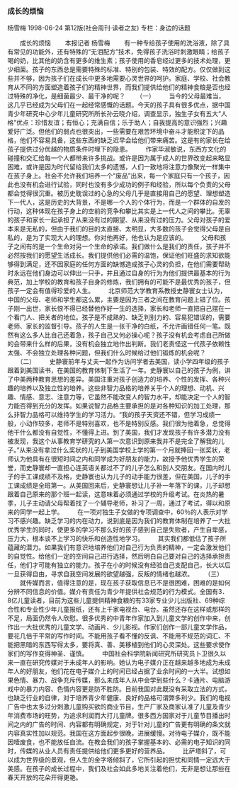 ### 成长的烦恼
杨雪梅
1998-06-24
第12版(社会周刊·读者之友)
专栏：身边的话题

　　成长的烦恼
　　本报记者  杨雪梅
　　有一种专给孩子使用的洗浴液，除了具有常见的功能外，还有特殊的“无泪配方”技术，免得孩子洗浴时刺激眼睛；给孩子喝的奶，比其他的奶含有更多的维生素；孩子使用的香皂经过更多的技术处理，更少细菌。孩子的东西总是需要特殊的标准、特别的包装、特效的配方。仅仅做到这些并不够，因为孩子们在成长中更多地需要心灵世界的呵护。家庭、学校、社会教育从不同的方面塑造着孩子们的精神世界，而我们提供给他们的精神食粮是否也经过特殊的净化，是细菌最少、最干净的呢？
　　（一）
　　当今的父母最难当，这几乎已经成为父母们在一起经常感慨的话题。今天的孩子具有很多优点，据中国青少年研究中心少年儿童研究所所长孙云晓介绍，调查显示，独生子女有五大“人格”优点：珍惜友谊；有恒心；充满自信；乐于助人；自我提高的意识强烈；兴趣爱好广泛。但他们的弱点也很突出，一些需要在艰苦环境中奋斗才能积淀下的品格，他们不容易具备，这些东西的缺乏迟早会给他们带来痛苦。这是有的家长在给孩子提供过分优越的物质条件时埋下的隐患。
　　作家毕淑敏说，东西方文化的碰撞和交汇给每一个人都带来许多挑战。或许是因为属于成人的世界改变起来略显困难，或许是因为时代留给我们太多的遗憾，人们一致地将注意力像聚光一样集中在孩子身上。社会不允许我们培养一个“废品”出来，每一个家庭只有一个孩子，因此也没有机会进行试验，同时也没有多少成功的例子和经验，所以每个负责的父母都会觉得很沉重。被历史耽误过的心急的父母几乎是直接用自己的愿望、理想塑造下一代人，这是历史的大背景，不是哪一个人的个体行为，而是一个群体的自发的行动，这种体现在孩子身上的空前的竞争和攀比其实是上一代人之间的攀比。无辜的孩子和家长一起承担了从来没有过的期望、从来没有过的压力。父母对孩子的爱本来是无私的，但由于我们的目的太直接、太明显，大多数的孩子会觉得父母是自私的，是为了实现大人的理想。你对他再好，他也认为是应该的。
　　父母和孩子之间有的是一个生命对另一个生命的承诺。我们做什么是我们的责任，孩子并不必然按我们的愿望生活成长。我们提供他们必需的温饱，保证他们旺盛的求知欲能够得到满足，还不因家庭的任何方面的缺憾造成孩子心灵的负担，在他们需要帮助时永远在他们身边可以伸出一只手，并且通过自身的行为为他们提供最基本的行为典范，加上学校的教育和孩子自身的修炼，我们拥有的可能不是最优秀的孩子，但孩子一定会有值得珍爱的人生。
　　北京师范大学教育系教授史静寰女士认为，中国的父母、老师和学生都这么累，主要是因为三者之间在教育问题上错了位。孩子刚一出世，家长恨不得已经替他作好一生的选择，家长和老师一直把自己摆在一个看门人、把关者的地位。孩子是不成熟的、缺乏判别力的、容易犯错误的，需要老师、家长的监督引导。孩子的人生是一张干净的白纸，不允许画错任何一笔。既然有这么多人比自己还着急，孩子自己又何必操心呢？孩子没有机会考虑自己所做的会带来什么样的后果，没有机会独立地作出判断。我们老责怪这一代孩子依赖性太强、不会独立处理各种问题，但我们什么时候给过他们锻炼的机会呢？
　　（二）
　　史静寰前年与丈夫一起作为访问学者去美国，读小学四年级的孩子跟着到美国读书，在美国的教育体制下生活了一年。史静寰以自己的孩子为例，讲了中美两种教育思想的差异。美国注重对孩子创造力的培养、个性的发挥、各种兴趣的培养以及独立性的培养。这些非智力品格的培养关乎个人的理想、动机、兴趣、情感、意志、注意力等，它虽然不能改变人的智力水平，却能决定一个人的智力能否得到充分的发挥。如果说智力品格主要承担的是对各种知识的加工处理，那么非智力品格可以维持学生的学习活力。“我的孩子天资还不错，但学习成绩一般，小动作较多，老师不是特别喜欢，也不是特别反感。我们很为他着急，总觉得他干什么都没有自觉性，不懂得上进。到了美国，我们才发现孩子有许多潜力没有被发现，我这个从事教育学研究的人第一次意识到原来我并不是完全了解我的儿子。”从来没有拿过什么奖状的儿子到美国学校上学的第一个月就捧回一张奖状，老师认为他具有在很短时间之内和同学成为好朋友的能力，故授予他优秀学生的荣誉，而史静寰却一直担心连英语关都过不了的儿子怎么和别人交朋友。在国内时儿子的手工课成绩不及格，史静寰也认为儿子的动手能力很差，但在美国，儿子的手工课成绩是全班第一。从美国回来后，史静寰想让儿子补一年落下的课，儿子却想跟着自己原来的那个班一起读，这意味着必须通过学校的升级考试。在炎热的暑季，儿子主动请父母帮着找了一个辅导老师，补习了一周，通过了考试，得以和原来的同学一起上学。
　　在一项对独生子女做的专项调查中，60％的人表示对学习不感兴趣。缺乏学习的内在动力，说到底是因为我们的教育体制在培养了一大批优秀学生的同时，使更多的学习不那么好的孩子感到自己是失败者，产生自卑感，压力大，根本谈不上学习的快乐和创造性地学习。
　　其实我们都低估了孩子所蕴藏的潜力。如果我们有意识地培养他们对自己行为负责的精神，一定会激发他们的自觉性。给他们一定的空间自己进行选择，然后明白自己要对自己的选择承担责任，他们才可能有独立的能力。孩子在小的时候没有经验自己支配自己，长大以后一旦获得自由，寻求自我空间发展的欲望越强，反叛的情绪也越浓。
　　（三）
　　就传媒而言，值得注意的是，现在孩子获取信息已不是很困难，困难的是如何分辨不同信息的价值。媒介有责任为青少年提供社会规范的行为模式。全国有3．8亿儿童读者，目前为这些儿童提供精神食粮的有33家专业少儿出版社、69种综合性和专业性少年儿童报纸，还有上千家电视台、电台。虽然还存在这样或那样的不足，局面仍然令人欣慰。很多优秀的中青年作家加入到儿童文学的创作中来，创作出一大批优秀的儿童文学、动画片、少儿影视。作家们创作一部儿童文学作品，要花几倍于平常的写作时间。不能用孩子看不懂的反讽、不能用不规范的词汇、不能把黑暗的东西写得太多，要将真、善、美移植到他们的心灵深处。这些要求使作家们的写作变得神圣、谨慎。
　　中国社会科学院新闻研究所研究员卜卫很久以来一直在研究传媒对于未成年人的影响。她认为电子媒介正在越来越多地成为未成年人的好朋友，他们花在电子媒介上的时间已经占据了业余时间的一大半。试想如果色情、暴力、战争充斥传媒，那么未成年人从中会学到些什么？卡通片、电脑游戏中的暴力内容、色情内容更是防不胜防。目前我国对此既没有采取立法的方式，也缺乏行业的自律，对于培养青少年健康、良好的品格可谓弊多利少。我们的电视广告中也太多过分刺激儿童购买欲的商业节目，生产厂家及商家认准了儿童及青少年消费市场的旺势，为追求利润而大打儿童牌。很多西方国家对于儿童节目播出时间之内的广告的时间、内容都有明确规定，对于针对儿童的广告更有明确的条文就内容真实性加以规范。我国在这方面起步很晚，进展缓慢。对待电子媒介，既不能因噎废食，也不能放任自流。在教会我们的孩子掌握基本的、必需的电子知识的同时，传媒的从业人员有责任提供给他们更多更好的营养品。
　　比萨塔斜了，可以成为世界级的景观，但人生的金字塔倾斜了，它所引起的担忧和同情一定远大于美感。在孩子的成长过程中，我们及社会如此多地关注着他们，无非是想让那些在春天开放的花朵开得更艳。

